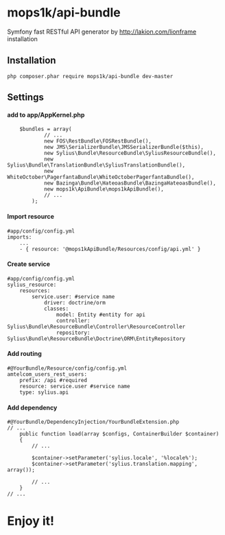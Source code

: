 # mops1k/api-bundle

Symfony fast RESTful API generator by http://lakion.com/lionframe installation

## Installation
```
php composer.phar require mops1k/api-bundle dev-master
```

## Settings
#### add to app/AppKernel.php
```
    $bundles = array(
            // ...
            new FOS\RestBundle\FOSRestBundle(),
            new JMS\SerializerBundle\JMSSerializerBundle($this),
            new Sylius\Bundle\ResourceBundle\SyliusResourceBundle(),
            new Sylius\Bundle\TranslationBundle\SyliusTranslationBundle(),
            new WhiteOctober\PagerfantaBundle\WhiteOctoberPagerfantaBundle(),
            new Bazinga\Bundle\HateoasBundle\BazingaHateoasBundle(),
            new mops1k\ApiBundle\mops1kApiBundle(),
            // ...
        );
```

#### Import resource
```
#app/config/config.yml
imports:
    ...
    - { resource: '@mops1kApiBundle/Resources/config/api.yml' }
```

#### Create service
```
#app/config/config.yml
sylius_resource:
    resources:
        service.user: #service name
            driver: doctrine/orm
            classes:
                model: Entity #entity for api
                controller: Sylius\Bundle\ResourceBundle\Controller\ResourceController
                repository: Sylius\Bundle\ResourceBundle\Doctrine\ORM\EntityRepository
```

#### Add routing
```
#@YourBundle/Resource/config/config.yml
amtelcom_users_rest_users:
    prefix: /api #required
    resource: service.user #service name
    type: sylius.api
```

#### Add dependency
```
#@YourBundle/DependencyInjection/YourBundleExtension.php
// ...
    public function load(array $configs, ContainerBuilder $container)
    {
        // ...

        $container->setParameter('sylius.locale', '%locale%');
        $container->setParameter('sylius.translation.mapping', array());

        // ...
    }
// ...
```

# Enjoy it!
